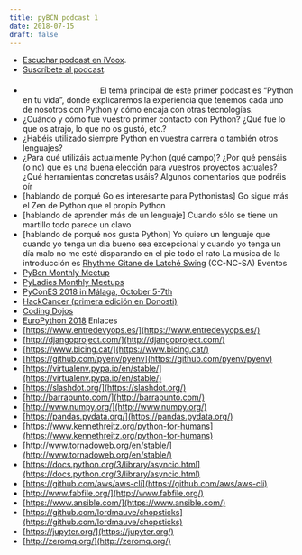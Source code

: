 ```yaml
---
title: pyBCN podcast 1
date: 2018-07-15
draft: false
---
```

- [Escuchar podcast en iVoox](https://www.ivoox.com/27066540).
- [Suscríbete al podcast](http://www.ivoox.com/python-barcelona-podcast_fg_f1586761_filtro_1.xml).
- <a href="https://itunes.apple.com/es/podcast/python-barcelona-podcast/id1412561460?mt=2&app=podcast" style="display:inline-block;overflow:hidden;background:url(https://linkmaker.itunes.apple.com/assets/shared/badges/en-us/podcast-lrg.svg) no-repeat;width:133px;height:34px;background-size:contain;"></a>
El tema principal de este primer podcast es “Python en tu vida”, donde explicaremos la experiencia que tenemos cada uno de nosotros con Python y cómo encaja con otras tecnologías.
-   ¿Cuándo y cómo fue vuestro primer contacto con Python? ¿Qué fue lo que os atrajo, lo que no os gustó, etc.?
-   ¿Habéis utilizado siempre Python en vuestra carrera o también otros lenguajes?
-   ¿Para qué utilizáis actualmente Python (qué campo)? ¿Por qué pensáis (o no) que es una buena elección para vuestros proyectos actuales? ¿Qué herramientas concretas usáis?
 Algunos comentarios que podréis oír
-   [hablando de porqué Go es interesante para Pythonistas] Go sigue más el Zen de Python que el propio Python
-   [hablando de aprender más de un lenguaje] Cuando sólo se tiene un martillo todo parece un clavo
-   [hablando de porqué nos gusta Python] Yo quiero un lenguaje que cuando yo tenga un día bueno sea excepcional y cuando yo tenga un día malo no me esté disparando en el pie todo el rato
La música de la introducción es [Rhythme Gitane de Latché Swing](http://freemusicarchive.org/music/Latch_Swing/) (CC-NC-SA)
 Eventos
-   [PyBcn Monthly Meetup](https://www.meetup.com/python-185/)
-   [PyLadies Monthly Meetups](http://www.meetup.com/PyLadies-BCN/)
-   [PyConES 2018 in Málaga, October 5-7th](http://2018.es.pycon.org/)
-   [HackCancer (primera edición en Donosti)](http://www.health20basque.com/2018/06/donosti-acogera-la-primera-edicion-del-hack-cancer-en-espana/)
-   [Coding Dojos](https://pybcn.org/coding-dojos/)
-   [EuroPython 2018](https://ep2018.europython.eu/en/)
 Enlaces
-   [https://www.entredevyops.es/](https://www.entredevyops.es/)
-   [http://djangoproject.com/](http://djangoproject.com/)
-   [https://www.bicing.cat/](https://www.bicing.cat/)
-   [https://github.com/pyenv/pyenv](https://github.com/pyenv/pyenv)
-   [https://virtualenv.pypa.io/en/stable/](https://virtualenv.pypa.io/en/stable/)
-   [https://slashdot.org/](https://slashdot.org/)
-   [http://barrapunto.com/](http://barrapunto.com/)
-   [http://www.numpy.org/](http://www.numpy.org/)
-   [https://pandas.pydata.org/](https://pandas.pydata.org/)
-   [https://www.kennethreitz.org/python-for-humans](https://www.kennethreitz.org/python-for-humans)
-   [http://www.tornadoweb.org/en/stable/](http://www.tornadoweb.org/en/stable/)
-   [https://docs.python.org/3/library/asyncio.html](https://docs.python.org/3/library/asyncio.html)
-   [https://github.com/aws/aws-cli](https://github.com/aws/aws-cli)
-   [http://www.fabfile.org/](http://www.fabfile.org/)
-   [https://www.ansible.com/](https://www.ansible.com/)
-   [https://github.com/lordmauve/chopsticks](https://github.com/lordmauve/chopsticks)
-   [https://jupyter.org/](https://jupyter.org/)
-   [http://zeromq.org/](http://zeromq.org/)